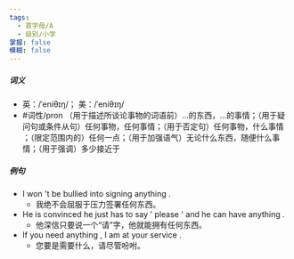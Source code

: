 ```yaml
---
tags:
  - 首字母/A
  - 级别/小学
掌握: false
模糊: false
---
```

##### 词义
- 英：/ˈeniθɪŋ/； 美：/ˈeniθɪŋ/
- #词性/pron  （用于描述所谈论事物的词语前）…的东西，…的事情；（用于疑问句或条件从句）任何事物，任何事情；（用于否定句）任何事物，什么事情 ；（限定范围内的）任何一点；（用于加强语气）无论什么东西，随便什么事情；（用于强调）多少接近于
##### 例句
- I won 't be bullied into signing anything .
	- 我绝不会屈服于压力签署任何东西。
- He is convinced he just has to say ' please ' and he can have anything .
	- 他深信只要说一个“请”字，他就能拥有任何东西。
- If you need anything , I am at your service .
	- 您要是需要什么，请尽管吩咐。
